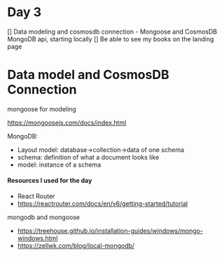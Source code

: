 # Day 3

[] Data modeling and cosmosdb connection
    - Mongoose and CosmosDB MongoDB api, starting locally
[] Be able to see my books on the landing page


# Data model and CosmosDB Connection

mongoose for modeling

https://mongoosejs.com/docs/index.html

MongoDB:
- Layout model: database->collection->data of one schema
- schema: definition of what a document looks like 
- model: instance of a schema


#### Resources I used for the day

- React Router
- <https://reactrouter.com/docs/en/v6/getting-started/tutorial>

mongodb and mongoose
- https://treehouse.github.io/installation-guides/windows/mongo-windows.html
- https://zellwk.com/blog/local-mongodb/